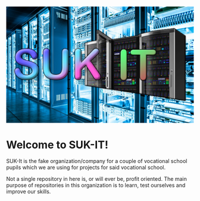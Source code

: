 ![Header](img/header.png)

# Welcome to SUK-IT!

SUK-It is the fake organization/company for a couple of vocational school pupils which we are using for projects for said
vocational school.

Not a single repository in here is, or will ever be, profit oriented. The main purpose of repositories in this organization
is to learn, test ourselves and improve our skills.